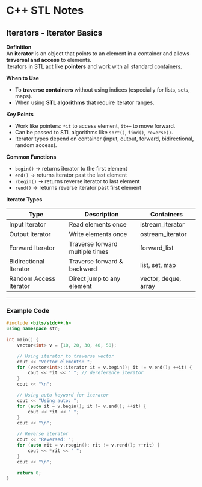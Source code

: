 # C++ STL Notes

## Iterators - Iterator Basics

**Definition**  
An **iterator** is an object that points to an element in a container and allows **traversal and access** to elements.  
Iterators in STL act like **pointers** and work with all standard containers.

**When to Use**  
- To **traverse containers** without using indices (especially for lists, sets, maps).  
- When using **STL algorithms** that require iterator ranges.  

**Key Points**  
- Work like pointers: `*it` to access element, `it++` to move forward.  
- Can be passed to STL algorithms like `sort()`, `find()`, `reverse()`.  
- Iterator types depend on container (input, output, forward, bidirectional, random access).

**Common Functions**  
- `begin()` → returns iterator to the first element  
- `end()` → returns iterator past the last element  
- `rbegin()` → returns reverse iterator to last element  
- `rend()` → returns reverse iterator past first element  

**Iterator Types**  

| Type | Description | Containers |
|------|------------|------------|
| Input Iterator | Read elements once | istream_iterator |
| Output Iterator | Write elements once | ostream_iterator |
| Forward Iterator | Traverse forward multiple times | forward_list |
| Bidirectional Iterator | Traverse forward & backward | list, set, map |
| Random Access Iterator | Direct jump to any element | vector, deque, array |

---

### Example Code

```cpp
#include <bits/stdc++.h>
using namespace std;

int main() {
    vector<int> v = {10, 20, 30, 40, 50};

    // Using iterator to traverse vector
    cout << "Vector elements: ";
    for (vector<int>::iterator it = v.begin(); it != v.end(); ++it) {
        cout << *it << " "; // dereference iterator
    }
    cout << "\n";

    // Using auto keyword for iterator
    cout << "Using auto: ";
    for (auto it = v.begin(); it != v.end(); ++it) {
        cout << *it << " ";
    }
    cout << "\n";

    // Reverse iterator
    cout << "Reversed: ";
    for (auto rit = v.rbegin(); rit != v.rend(); ++rit) {
        cout << *rit << " ";
    }
    cout << "\n";

    return 0;
}
